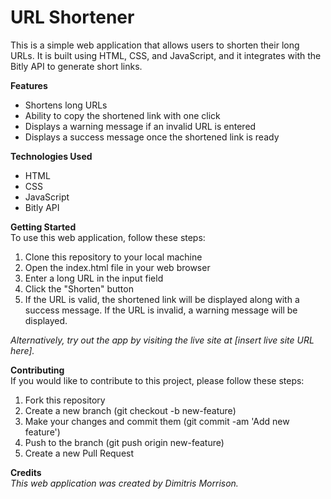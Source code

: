 # **URL Shortener**
This is a simple web application that allows users to shorten their long URLs. It is built using HTML, CSS, and JavaScript, and it integrates with the Bitly API to generate short links.

**Features**
* Shortens long URLs
* Ability to copy the shortened link with one click
* Displays a warning message if an invalid URL is entered
* Displays a success message once the shortened link is ready

**Technologies Used**
* HTML
* CSS
* JavaScript
* Bitly API

**Getting Started**  
To use this web application, follow these steps:

1. Clone this repository to your local machine
2. Open the index.html file in your web browser
3. Enter a long URL in the input field
4. Click the "Shorten" button
5. If the URL is valid, the shortened link will be displayed along with a success message. If the URL is invalid, a warning message will be displayed.

*Alternatively, try out the app by visiting the live site at [insert live site URL here].*

**Contributing**  
If you would like to contribute to this project, please follow these steps:

1. Fork this repository
2. Create a new branch (git checkout -b new-feature)
3. Make your changes and commit them (git commit -am 'Add new feature')
4. Push to the branch (git push origin new-feature)
5. Create a new Pull Request

**Credits**  
*This web application was created by Dimitris Morrison.*
